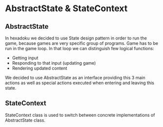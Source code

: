 # AbstractState & StateContext

## AbstractState

In hexadoku we decided to use State design pattern in order to run the game, because games are very specific group of programs. Game has to be run in the game loop. In that loop we can distinguish few logical functions:

* Getting input
* Responding to that input \(updating game\)
* Rendering updated content

We decided to use AbstractState as an interface providing this 3 main actions as well as special actions executed when entering and leaving this state.

## StateContext

StateContext class is used to switch between concrete implementations of AbstractState class.



